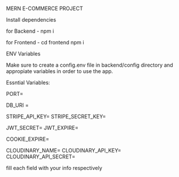 MERN E-COMMERCE PROJECT

Install dependencies

for Backend - npm i

for Frontend - cd frontend npm i

ENV Variables

Make sure to create a config.env file in backend/config directory and appropiate variables in order to use the app.

Essntial Variables:

PORT=

DB_URI =

STRIPE_API_KEY= STRIPE_SECRET_KEY=

JWT_SECRET= JWT_EXPIRE=

COOKIE_EXPIRE=

CLOUDINARY_NAME= CLOUDINARY_API_KEY= CLOUDINARY_API_SECRET=

fill each field with your info respectively
